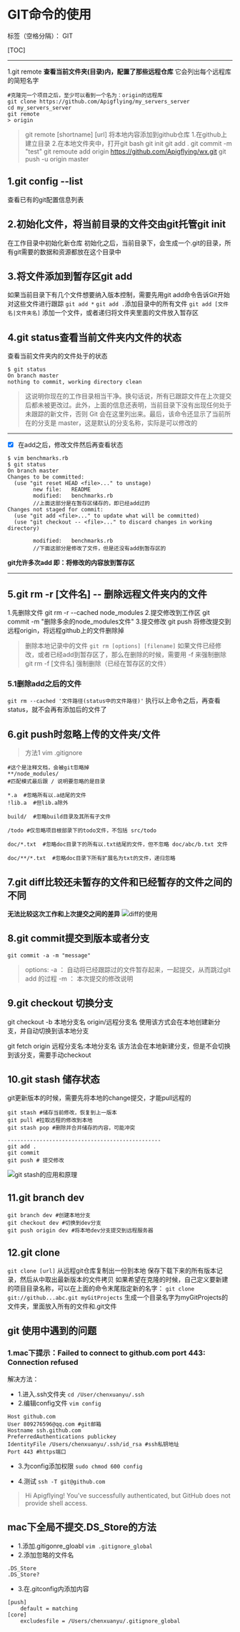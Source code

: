 ﻿# GIT命令的使用

标签（空格分隔）： GIT

[TOC]

---
1.git remote
**查看当前文件夹(目录)内，配置了那些远程仓库**
它会列出每个远程库的简短名字
```
#克隆完一个项目之后，至少可以看到一个名为：origin的远程库
git clone https://github.com/Apigflying/my_servers_server
cd my_servers_server
git remote
> origin
```

>git remote [shortname] [url]
将本地内容添加到github仓库
1.在github上建立目录
2.在本地文件夹中，打开git bash
git init 
git add .
git commit -m "test"
git remoute add origin https://github.com/Apigflying/wx.git
git push -u origin master


## 1.git config --list
查看已有的git配置信息列表

## 2.初始化文件，将当前目录的文件交由git托管git init
在工作目录中初始化新仓库
初始化之后，当前目录下，会生成一个.git的目录，所有git需要的数据和资源都放在这个目录中

## 3.将文件添加到暂存区git add 
如果当前目录下有几个文件想要纳入版本控制，需要先用git add命令告诉Git开始对这些文件进行跟踪
`git add *`
`git add .`添加目录中的所有文件
`git add [文件名|文件夹名]` 添加一个文件，或者递归将文件夹里面的文件放入暂存区

## 4.git status查看当前文件夹内文件的状态
查看当前文件夹内的文件处于的状态
```
$ git status
On branch master
nothing to commit, working directory clean
```
>这说明你现在的工作目录相当干净。换句话说，所有已跟踪文件在上次提交后都未被更改过。此外，上面的信息还表明，当前目录下没有出现任何处于未跟踪的新文件，否则 Git 会在这里列出来。最后，该命令还显示了当前所在的分支是 master，这是默认的分支名称，实际是可以修改的

---------

- [x] 在add之后，修改文件然后再查看状态
```
$ vim benchmarks.rb
$ git status
On branch master
Changes to be committed:
  (use "git reset HEAD <file>..." to unstage)
        new file:   README
        modified:   benchmarks.rb
        //上面这部分是在暂存区储存的，即已经add过的
Changes not staged for commit:
  (use "git add <file>..." to update what will be committed)
  (use "git checkout -- <file>..." to discard changes in working directory)

        modified:   benchmarks.rb
        //下面这部分是修改了文件，但是还没有add到暂存区的
```
**git允许多次add 即：将修改的内容放到暂存区**

---------

## 5.git rm -r [文件名] -- 删除远程文件夹内的文件
1.先删除文件
git rm -r --cached node_modules
2.提交修改到工作区
git commit -m "删除多余的node_modules文件"
3.提交修改
git push
将修改提交到远程origin，将远程github上的文件删除掉
>删除本地记录中的文件
`git rm [options] [filename]`
如果文件已经修改，或者已经add到暂存区了，那么在删除的时候，需要用 -f 来强制删除
git rm -f [文件名]
强制删除（已经在暂存区的文件）

### 5.1删除add之后的文件
`git rm --cached '文件路径(status中的文件路径)'`
执行以上命令之后，再查看status，就不会再有添加后的文件了




## 6.git push时忽略上传的文件夹/文件
>方法1
    vim .gitignore
```
#这个是注释文档，会被git忽略掉
**/node_modules/
#匹配模式最后跟 / 说明要忽略的是目录

*.a  #忽略所有以.a结尾的文件
!lib.a  #但lib.a除外

build/  #忽略build目录及其所有子文件

/todo #仅忽略项目根部录下的todo文件，不包括 src/todo

doc/*.txt  #忽略doc目录下的所有以.txt结尾的文件，但不忽略 doc/abc/b.txt 文件

doc/**/*.txt  #忽略doc目录下所有扩展名为txt的文件，递归忽略

```

## 7.git diff比较还未暂存的文件和已经暂存的文件之间的不同
**无法比较这次工作和上次提交之间的差异**
![diff的使用][1]

## 8.git commit提交到版本或者分支
`git commit -a -m "message"`
>options:
 -a ： 自动将已经跟踪过的文件暂存起来，一起提交，从而跳过git add 的过程
 -m ： 本次提交的修改说明
 
## 9.git checkout 切换分支
 git checkout -b 本地分支名 origin/远程分支名
 使用该方式会在本地创建新分支，并自动切换到该本地分支
 
 git fetch origin 远程分支名:本地分支名
 该方法会在本地新建分支，但是不会切换到该分支，需要手动checkout
 
## 10.git stash 储存状态
git更新版本的时候，需要先将本地的change提交，才能pull远程的
```
git stash #储存当前修改，恢复到上一版本
git pull #拉取远程的修改到本地
git stash pop #删除并合并储存的内容，可能冲突

------------------------------------------------
git add .
git commit 
git push # 提交修改
```
![git stash的应用和原理][2]
 
## 11.git branch dev
```
git branch dev #创建本地分支
git checkout dev #切换到dev分支
git push origin dev #将本地dev分支提交到远程服务器
```

## 12.git clone
`git clone [url]`
从远程git仓库复制出一份到本地
保存下载下来的所有版本记录，然后从中取出最新版本的文件拷贝
如果希望在克隆的时候，自己定义要新建的项目目录名称，可以在上面的命令末尾指定新的名字：
`git clone git://github...abc.git myGitProjects`
生成一个目录名字为myGitProjects的文件夹，里面放入所有的文件和.git文件

## git 使用中遇到的问题
### 1.mac下提示：Failed to connect to github.com port 443: Connection refused
解决方法：
- 1.进入.ssh文件夹
`cd /User/chenxuanyu/.ssh`
- 2.编辑config文件
`vim config`
```
Host github.com
User 809276596@qq.com #git邮箱
Hostname ssh.github.com
PreferredAuthentications publickey
IdentityFile /Users/chenxuanyu/.ssh/id_rsa #ssh私钥地址
Port 443 #https端口
```
- 3.为config添加权限
`sudo chmod 600 config`

- 4.测试
`ssh -T git@github.com`
>Hi Apigflying! You've successfully authenticated, but GitHub does not provide shell access.

## mac下全局不提交.DS_Store的方法
- 1.添加.gitigonre_gloabl
`vim .gitignore_global`
- 2.添加忽略的文件名
```
.DS_Store
.DS_Store?
```
- 3.在.gitconfig内添加内容
```
[push]
    default = matching
[core]
    excludesfile = /Users/chenxuanyu/.gitignore_global
```

[1]: http://osjykr1v3.bkt.clouddn.com/FodhjyrPEOVrxkHM_Kjz5wBcgo0F
  [2]: http://osjykr1v3.bkt.clouddn.com/Fkw5FZAGWjj8MxX-v9kC6acjJ6Bi